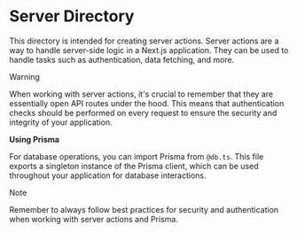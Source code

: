 # Server Directory

This directory is intended for creating server actions. Server actions are a way to handle server-side logic in a Next.js application. They can be used to handle tasks such as authentication, data fetching, and more.

> [!WARNING]
When working with server actions, it's crucial to remember that they are essentially open API routes under the hood. This means that authentication checks should be performed on every request to ensure the security and integrity of your application.

**Using Prisma**

For database operations, you can import Prisma from `@db.ts`. This file exports a singleton instance of the Prisma client, which can be used throughout your application for database interactions.

> [!NOTE]
Remember to always follow best practices for security and authentication when working with server actions and Prisma.
